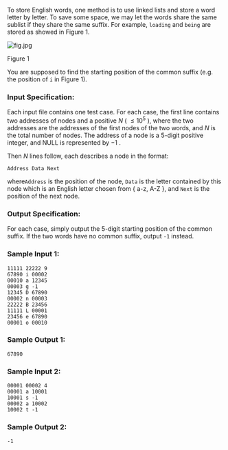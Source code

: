 <!-- Title
Sharing (25)
-->
To store English words, one method is to use linked lists and store a word
letter by letter. To save some space, we may let the words share the same
sublist if they share the same suffix. For example, `loading` and `being` are
stored as showed in Figure 1.

![fig.jpg](https://images.ptausercontent.com/ef0a1fdf-3d9f-46dc-9a27-21f989270fd4.jpg)

Figure 1

You are supposed to find the starting position of the common suffix (e.g. the
position of `i` in Figure 1).

### Input Specification:

Each input file contains one test case. For each case, the first line contains
two addresses of nodes and a positive $N$ ( $\le 10^5$ ), where the two
addresses are the addresses of the first nodes of the two words, and $N$ is
the total number of nodes. The address of a node is a 5-digit positive
integer, and NULL is represented by $-1$ .

Then $N$ lines follow, each describes a node in the format:

    
    
    Address Data Next
    

where`Address` is the position of the node, `Data` is the letter contained by
this node which is an English letter chosen from { a-z, A-Z }, and `Next` is
the position of the next node.

### Output Specification:

For each case, simply output the 5-digit starting position of the common
suffix. If the two words have no common suffix, output `-1` instead.

### Sample Input 1:

    
    
    11111 22222 9
    67890 i 00002
    00010 a 12345
    00003 g -1
    12345 D 67890
    00002 n 00003
    22222 B 23456
    11111 L 00001
    23456 e 67890
    00001 o 00010
    

### Sample Output 1:

    
    
    67890
    

### Sample Input 2:

    
    
    00001 00002 4
    00001 a 10001
    10001 s -1
    00002 a 10002
    10002 t -1
    

### Sample Output 2:

    
    
    -1
    

